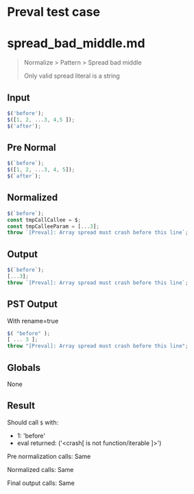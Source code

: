 # Preval test case

# spread_bad_middle.md

> Normalize > Pattern > Spread bad middle
>
> Only valid spread literal is a string

## Input

`````js filename=intro
$('before');
$([1, 2, ...3, 4,5 ]);
$('after');
`````

## Pre Normal


`````js filename=intro
$(`before`);
$([1, 2, ...3, 4, 5]);
$(`after`);
`````

## Normalized


`````js filename=intro
$(`before`);
const tmpCallCallee = $;
const tmpCalleeParam = [...3];
throw `[Preval]: Array spread must crash before this line`;
`````

## Output


`````js filename=intro
$(`before`);
[...3];
throw `[Preval]: Array spread must crash before this line`;
`````

## PST Output

With rename=true

`````js filename=intro
$( "before" );
[ ... 3 ];
throw "[Preval]: Array spread must crash before this line";
`````

## Globals

None

## Result

Should call `$` with:
 - 1: 'before'
 - eval returned: ('<crash[ <ref> is not function/iterable ]>')

Pre normalization calls: Same

Normalized calls: Same

Final output calls: Same

